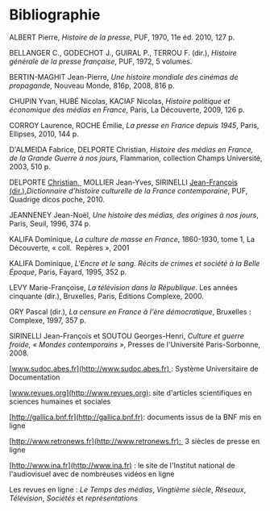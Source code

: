 # Bibliographie

ALBERT Pierre, _Histoire de la presse_, PUF, 1970, 11e éd. 2010, 127 p.

BELLANGER C., GODECHOT J., GUIRAL P., TERROU F. \(dir.\), _Histoire générale de la presse française_, PUF, 1972, 5 volumes.

BERTIN-MAGHIT Jean-Pierre, _Une histoire mondiale des cinémas de propagande_, Nouveau Monde, 816p, 2008, 816 p.

CHUPIN Yvan, HUBÉ Nicolas, KACIAF Nicolas, _Histoire politique et économique des médias en France_, Paris, La Découverte, 2009, 126 p.

CORROY Laurence, ROCHE Émilie, _La presse en France depuis 1945_, Paris, Ellipses, 2010, 144 p.

D'ALMEIDA Fabrice, DELPORTE Christian, _Histoire des médias en France, de la Grande Guerre à nos jours_, Flammarion, collection Champs Université, 2003, 510 p.

DELPORTE [Christian, ](http://fr.wikipedia.org/wiki/Christian_Delporte) MOLLIER Jean-Yves, SIRINELLI [Jean-François \(dir.\),](http://fr.wikipedia.org/wiki/Jean-Fran%C3%A7ois_Sirinelli)_Dictionnaire d'histoire culturelle de la France contemporaine_, PUF, Quadrige dicos poche, 2010.

JEANNENEY Jean-Noël, _Une histoire des médias, des origines à nos jours_, Paris, Seuil, 1996, 374 p.

KALIFA Dominique, _La culture de masse en France_, 1860-1930, tome 1, La Découverte, « coll.  Repères », 2001

KALIFA Dominique, _L'Encre et le sang. Récits de crimes et société à la Belle Époque_, Paris, Fayard, 1995, 352 p.

LEVY Marie-Françoise, _La télévision dans la République_. Les années cinquante \(dir.\), Bruxelles, Paris, Éditions Complexe, 2000.

ORY Pascal \(dir.\), _La censure en France à l'ère démocratique_, Bruxelles : Complexe, 1997, 357 p.

SIRINELLI Jean-François et SOUTOU Georges-Henri, _Culture et guerre froide, « Mondes contemporains »_, Presses de l'Université Paris-Sorbonne, 2008.

[www.sudoc.abes.fr](http://www.sudoc.abes.fr) : Système Universitaire de Documentation

[www.revues.org](http://www.revues.org): site d'articles scientifiques en sciences humaines et sociales

[http://gallica.bnf.fr](http://gallica.bnf.fr): documents issus de la BNF mis en ligne

[http://www.retronews.fr](http://www.retronews.fr):  3 siècles de presse en ligne

[http://www.ina.fr](http://www.ina.fr) : le site de l'Institut national de l'audiovisuel avec de nombreuses vidéos en ligne

Les revues en ligne : _Le Temps des médias_, _Vingtième siècle_, _Réseaux_, _Télévision_, _Sociétés_ et _représentations_

